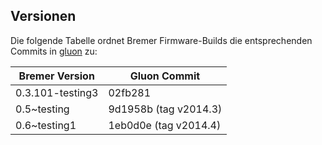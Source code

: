 ## Versionen

Die folgende Tabelle ordnet Bremer Firmware-Builds die entsprechenden Commits in [gluon] zu:

 Bremer Version   | Gluon Commit
------------------|------------------------------
 0.3.101-testing3 | 02fb281
 0.5~testing      | 9d1958b (tag v2014.3)
 0.6~testing1     | 1eb0d0e (tag v2014.4)

[gluon]: https://github.com/freifunk-gluon/gluon

